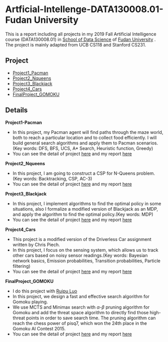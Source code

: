 # Artficial-Intellenge-DATA130008.01-Fudan University
This is a report including all projects in my 2019 Fall Artificial Intelligence course (DATA130008.01) in [School of Data Science](https://sds.fudan.edu.cn/)  of [Fudan University](https://www.fudan.edu.cn/) .
The project is mainly adapted from UCB CS118 and Stanford CS231.
## Project
   * [Project1_Pacman](./Project1_Pacman)
   * [Project2_Nqueens](./Project2_Nqueens)
   * [Project3_Blackjack](./Project3_Blackjack)
   * [Project4_Cars](./Project4_Cars)
   * [FinalProject_GOMOKU](./FinalProject_GOMOKU)
   
## Details
**Project1-Pacman**
* In this project, my Pacman agent will find paths through the maze world, both to reach a particular location and to collect food efficiently. I will build general search algorithms and apply them to Pacman scenarios. (Key words: DFS, BFS, UCS, A* Search, Heuristic function, Greedy)
* You can see the detail of project [here](./Project1_Pacman/search2019_2.zip) and my report [here](./Project1_Pacman/Report.pdf)
    
**Project2_Nqueens**
* In this project, I am going to construct a CSP for N-Queens problem.(Key words: Backtracking, CSP, AC-3)
* You can see the detail of project [here](./Project2_Nqueens/pj2.zip) and my report [here](./Project2_Nqueens/Report.pdf)

**Project3_Blackjack**
* In this project, I implement algorithms to find the optimal policy in some situations, also I formalize a modified version of Blackjack as an MDP, and apply the algorithm to find the optimal policy.(Key words: MDP)
* You can see the detail of project [here](./Project3_Blackjack/index.html) and my report [here](./Project3_Blackjack/Report.pdf)
    
**Project4_Cars**
* This project is a modified version of the Driverless Car assignment written by Chris Piech.
* In this project, I focus on the sensing system, which allows us to track other cars based on noisy sensor readings.(Key words: Bayesian network basics, Emission probabilities, Transition probabilities, Particle filtering)
* You can see the detail of project [here](./Project4_Cars/pj4.pdf) and my report [here](./Project4_Cars/Report.pdf)    

**FinalProject_GOMOKU**
* I do this project with [Ruipu Luo](https://rupertluo.github.io/)
* In this project, we design a fast and effective search algorithm for Gomoku playing.
* We use MCTS and Minimax search with $\alpha$-$\beta$ pruning algorithm for Gomoku and add the threat space algorithm to directly find those high-threat points in order to save search time. The  pruning  algorithm  can  reach  the  chess  power  of pisq7, which won the 24th place in the Gomoku AI Contest 2015.
* You can see the detail of project [here](./FinalProject_GOMOKU/Final_PJ.pdf) and my report [here](./FinalProject_GOMOKU/Alpha_Beta_Pruning_with_Thread_DetectionAlgorithm_for_Gomoku.pdf)
